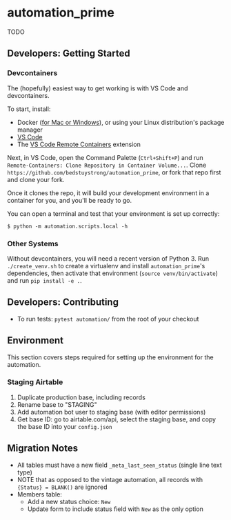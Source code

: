 # automation_prime

TODO

## Developers: Getting Started

### Devcontainers

The (hopefully) easiest way to get working is with VS Code and devcontainers.

To start, install:

* Docker ([for Mac or Windows](https://www.docker.com/products/docker-desktop)), or using your Linux distribution's package manager
* [VS Code](https://code.visualstudio.com/)
* The [VS Code Remote Containers](https://marketplace.visualstudio.com/items?itemName=ms-vscode-remote.remote-containers) extension

Next, in VS Code, open the Command Palette (`Ctrl+Shift+P`) and run `Remote-Containers: Clone Repository in Container Volume...`. Clone `https://github.com/bedstuystrong/automation_prime`, or fork that repo first and clone your fork.

Once it clones the repo, it will build your development environment in a container for you, and you'll be ready to go.

You can open a terminal and test that your environment is set up correctly:

```
$ python -m automation.scripts.local -h
```

### Other Systems

Without devcontainers, you will need a recent version of Python 3. Run `./create_venv.sh` to create a virtualenv and install `automation_prime`'s dependencies, then activate that environment (`source venv/bin/activate`) and run `pip install -e .`.

## Developers: Contributing
- To run tests: `pytest automation/` from the root of your checkout

## Environment

This section covers steps required for setting up the environment for the automation.

### Staging Airtable

1. Duplicate production base, including records
2. Rename base to "STAGING"
3. Add automation bot user to staging base (with editor permissions)
4. Get base ID: go to airtable.com/api, select the staging base, and copy the base ID into your `config.json`

## Migration Notes

- All tables must have a new field `_meta_last_seen_status` (single line text type)
- NOTE that as opposed to the vintage automation, all records with `{Status} = BLANK()` are ignored
- Members table:
    - Add a new status choice: `New`
    - Update form to include status field with `New` as the only option
